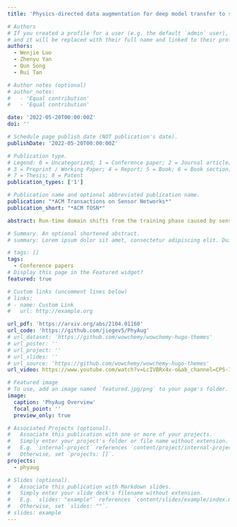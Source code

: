 ```yaml
---
title: 'Physics-directed data augmentation for deep model transfer to specific sensor'

# Authors
# If you created a profile for a user (e.g. the default `admin` user), write the username (folder name) here
# and it will be replaced with their full name and linked to their profile.
authors:
  - Wenjie Luo
  - Zhenyu Yan
  - Qun Song
  - Rui Tan

# Author notes (optional)
# author_notes:
#   - 'Equal contribution'
#   - 'Equal contribution'

date: '2022-05-20T00:00:00Z'
doi: ''

# Schedule page publish date (NOT publication's date).
publishDate: '2022-05-20T00:00:00Z'

# Publication type.
# Legend: 0 = Uncategorized; 1 = Conference paper; 2 = Journal article;
# 3 = Preprint / Working Paper; 4 = Report; 5 = Book; 6 = Book section;
# 7 = Thesis; 8 = Patent
publication_types: ['1']

# Publication name and optional abbreviated publication name.
publication: "*ACM Transactions on Sensor Networks*"
publication_short: "*ACM TOSN*"

abstract: Run-time domain shifts from the training phase caused by sensor characteristic variation incur performance drops of the deep learning-based sensing systems. To address this problem, existing transfer learning techniques require substantial target-domain data and incur high post-deployment overhead. Differently, we propose to exploit the first principle governing the domain shift to reduce the demand for target-domain data. Specifically, our proposed approach called PhyAug uses the first principle fitted with few labeled or unlabeled data pairs collected by the source sensor and the target sensor to transform the existing source-domain training data into the augmented target-domain data for calibrating the deep neural networks. In two audio sensing case studies of keyword spotting and automatic speech recognition, PhyAug recovers the recognition accuracy losses due to microphones' characteristic variations by 37% to 72% with 5-second unlabeled data collected from the target microphones. In a case study of acoustics-based room recognition, PhyAug recovers the recognition accuracy loss caused by smartphone microphone variation by 33% to 80%. In the last case study of fisheye image recognition, PhyAug reduces the image recognition error due to the camera-induced distortions by 72%.

# Summary. An optional shortened abstract.
# summary: Lorem ipsum dolor sit amet, consectetur adipiscing elit. Duis posuere tellus ac convallis placerat. Proin tincidunt magna sed ex sollicitudin condimentum.

# tags: []
tags:
  - Conference papers
# Display this page in the Featured widget?
featured: true

# Custom links (uncomment lines below)
# links:
# - name: Custom Link
#   url: http://example.org

url_pdf: 'https://arxiv.org/abs/2104.01160'
url_code: 'https://github.com/jiegev5/PhyAug'
# url_dataset: 'https://github.com/wowchemy/wowchemy-hugo-themes'
# url_poster: ''
# url_project: ''
# url_slides: ''
# url_source: 'https://github.com/wowchemy/wowchemy-hugo-themes'
url_video: https://www.youtube.com/watch?v=LcIVBRx4x-o&ab_channel=CPS-IoTWeek-IPSN

# Featured image
# To use, add an image named `featured.jpg/png` to your page's folder.
image:
  caption: 'PhyAug Overview'
  focal_point: ''
  preview_only: true

# Associated Projects (optional).
#   Associate this publication with one or more of your projects.
#   Simply enter your project's folder or file name without extension.
#   E.g. `internal-project` references `content/project/internal-project/index.md`.
#   Otherwise, set `projects: []`.
projects:
  - phyaug

# Slides (optional).
#   Associate this publication with Markdown slides.
#   Simply enter your slide deck's filename without extension.
#   E.g. `slides: "example"` references `content/slides/example/index.md`.
#   Otherwise, set `slides: ""`.
# slides: example
---
```

<!-- 
{{% callout note %}}
Click the _Cite_ button above to demo the feature to enable visitors to import publication metadata into their reference management software.
{{% /callout %}}

{{% callout note %}}
Create your slides in Markdown - click the _Slides_ button to check out the example.
{{% /callout %}}

Supplementary notes can be added here, including [code, math, and images](https://wowchemy.com/docs/writing-markdown-latex/). -->
